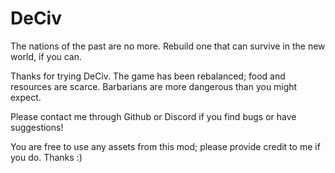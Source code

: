 # DeCiv
The nations of the past are no more. Rebuild one that can survive in the new world, if you can.

Thanks for trying DeCiv. The game has been rebalanced; food and resources are scarce. Barbarians are more dangerous than you might expect.

Please contact me through Github or Discord if you find bugs or have suggestions!

You are free to use any assets from this mod; please provide credit to me if you do. Thanks :)
